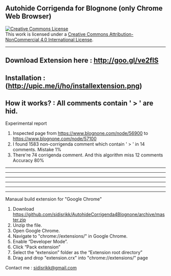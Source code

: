 Autohide Corrigenda for Blognone (only Chrome Web Browser)
----------------------------------------------------------------------------
<a rel="license" href="http://creativecommons.org/licenses/by-nc/4.0/"><img alt="Creative Commons License" style="border-width:0" src="http://i.creativecommons.org/l/by-nc/4.0/88x31.png" /></a><br />This work is licensed under a <a rel="license" href="http://creativecommons.org/licenses/by-nc/4.0/">Creative Commons Attribution-NonCommercial 4.0 International License</a>.

----------------------------------------------------------------------------

Download Extension here :  http://goo.gl/ve2flS
----------------------------------------------------------------------------

Installation : (http://upic.me/i/ho/installextension.png)
----------------------------------------------------------------------------

How it works? :  All comments contain ' > ' are hid.
----------------------------------------------------------------------------

Experimental report  

1. Inspected page from https://www.blognone.com/node/56900 to https://www.blognone.com/node/57100
2. I found 1583 non-corrigenda comment which contain ' > ' in 14 comments.
      Mistake  1%
3. There're 74 corrigenda comment. And this algorithm miss 12 comments 
      Accuracy 80%

----------------------------------------------------------------------------
----------------------------------------------------------------------------
----------------------------------------------------------------------------
----------------------------------------------------------------------------
----------------------------------------------------------------------------
----------------------------------------------------------------------------

Manaual build extension  for "Google Chrome"

1. Download https://github.com/sidisrikk/AutohideCorrigenda4Blognone/archive/master.zip
2. Unzip the file.
3. Open Google Chrome.
4. Navigate to "chrome://extensions/" in Google Chrome. 
5. Enable “Developer Mode”.
6. Click “Pack extension” 
7. Select the “extension” folder as the “Extension root directory”
8. Drag and drop "extension.crx" into "chrome://extensions/" page



Contact me : sidisrikk@gmail.com
